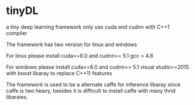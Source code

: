 # tinyDL
a tiny deep learning framework only use cuda and cudnn with C++1 compiler

The framework has two version for linux and windows

For linux please install cuda>=8.0 and cudnn>= 5.1  gcc > 4.8

For windows please install cuda>=8.0 and cudnn>= 5.1 visual studio>=2015 with boost libaray to  replace C++11 features


The framework is used to be a  alternate caffe for inference libaray since caffe is two heavy, besides it is difficult to install caffe with many thrid libaraies.

